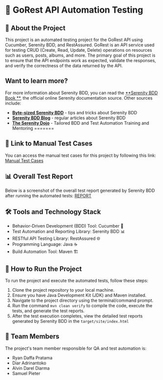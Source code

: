 # 🚀 GoRest API Automation Testing

## 🎯 About the Project
This project is an automated testing project for the GoRest API using Cucumber, Serenity BDD, and RestAssured. GoRest is an API service used for testing CRUD (Create, Read, Update, Delete) operations on resources such as users, posts, albums, and more. The primary goal of this project is to ensure that the API endpoints work as expected, validate the responses, and verify the correctness of the data returned by the API.

## Want to learn more?

For more information about Serenity BDD, you can read the [**Serenity BDD Book
**](https://serenity-bdd.github.io/theserenitybook/latest/index.html), the official online Serenity documentation
source. Other sources include:

* **[Byte-sized Serenity BDD](https://www.youtube.com/channel/UCav6-dPEUiLbnu-rgpy7_bw/featured)** - tips and tricks
  about Serenity BDD
* [**Serenity BDD Blog**](https://johnfergusonsmart.com/category/serenity-bdd/) - regular articles about Serenity BDD
* [**The Serenity Dojo**](https://www.serenity-dojo.com) - Tailored BDD and Test Automation Training and Mentoring
=======
## 📝 Link to Manual Test Cases
You can access the manual test cases for this project by following this link: [Manual Test Cases](https://docs.google.com/spreadsheets/d/1rnjhRUalAiwPVYEzc_2pk2GdE6Pwprqs3wdM11G-9IM/edit?usp=sharing)

## 📊 Overall Test Report
Below is a screenshot of the overall test report generated by Serenity BDD after running the automated tests: [REPORT](https://docs.google.com/presentation/d/1k3bgFoOsLmstlTel_e7p7X-MOd_R7OqGwfzhWdBEVcA/edit?usp=drivesdk)


## 🛠️ Tools and Technology Stack
- Behavior-Driven Development (BDD) Tool: Cucumber 🥒
- Test Automation and Reporting Library: Serenity BDD 📊
- RESTful API Testing Library: RestAssured 🌐
- Programming Language: Java ☕
- Build Automation Tool: Maven 🏗️

## 🚀 How to Run the Project
To run the project and execute the automated tests, follow these steps:

1. Clone the project repository to your local machine.
2. Ensure you have Java Development Kit (JDK) and Maven installed.
3. Navigate to the project directory using the terminal/command prompt.
4. Run the command `mvn clean verify` to compile the code, execute the tests, and generate the test reports.
5. After the test execution completes, view the detailed test reports generated by Serenity BDD in the `target/site/index.html`

## 👥 Team Members
The project's team member responsible for QA and test automation is:
- Ryan Daffa Pratama
- Diar Adrinantoko
- Alvin Darel Diarma
- Samuel Pieter
